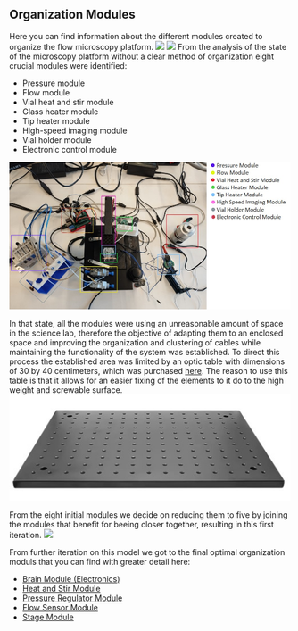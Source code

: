 ## Organization Modules 
Here you can find information about the different modules created to organize the flow microscopy platform.
<img src="Setupview1.jpg" width="600"> <img src="Setupview2.jpg" width="600"> 
From the analysis of the state of the microscopy platform without a clear method of organization eight crucial modules were identified:
- Pressure module
- Flow module
- Vial heat and stir module
- Glass heater module
- Tip heater module
- High-speed imaging module 
- Vial holder module 
- Electronic control module
<img src="InitialModules.jpg" width="600"> 

In that state, all the modules were using an unreasonable amount of space in the science lab, therefore the objective of adapting them to an enclosed space and improving the organization and clustering of cables while maintaining the functionality of the system was established. To direct this process the established area was limited by an optic table with dimensions of 30 by 40 centimeters, which was purchased [here](https://es.aliexpress.com/item/1005005133684496.html?spm=a2g0o.order_list.order_list_main.145.b227194dLrgZ7B&gatewayAdapt=glo2esp). The reason to use this table is that it allows for an easier fixing of the elements to it do to the high weight and screwable surface.
<img src="30x40 Plate.jpg" width="600"> 

From the eight initial modules we decide on reducing them to five by joining the modules that benefit for beeing closer together, resulting in this first iteration.
<img src="Iteration1.jpg" width="600"> 

From further iteration on this model we got to the final optimal organization moduls that you can find with greater detail here:
- [Brain Module (Electronics)](Platform_Modules/Brain_Module/Readme.md)
- [Heat and Stir Module](Platform_Modules/Heat_Stir_Module/Readme.md)
- [Pressure Regulator Module](Platform_Modules/Pressure_Module/Readme.md)
- [Flow Sensor Module](Platform_Modules/Flow_Module/Readme.md)
- [Stage Module](Platform_Modules/Stage_Module/Readme.md) 
